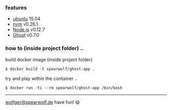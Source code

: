 
### features

- [ubuntu](http://www.ubuntu.com/) 15.04
- [nvm](https://github.com/creationix/nvm) v0.26.1
- [Node.js](https://nodejs.org/) v0.12.7
- [Ghost](https://github.com/tryghost/Ghost) v0.7.0


### how to (inside project folder) ..

build docker image (inside project folder)

`$ docker build -t spearwolf/ghost-app .`

try and play within the container ..

`$ docker run -ti --rm spearwolf/ghost-app /bin/bash`


---

wolfger@spearwolf.de
have fun!
:smiley:

